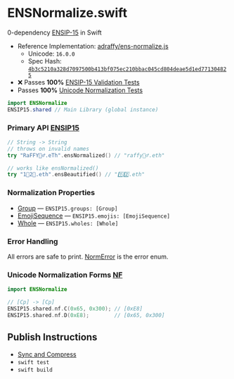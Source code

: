 # ENSNormalize.swift
0-dependency [ENSIP-15](https://docs.ens.domains/ensip/15) in Swift

* Reference Implementation: [adraffy/ens-normalize.js](https://github.com/adraffy/ens-normalize.js)
	* Unicode: `16.0.0`
	* Spec Hash: [`4b3c5210a328d7097500b413bf075ec210bbac045cd804deae5d1ed771304825`](https://github.com/adraffy/ens-normalize.js/blob/main/derive/output/spec.json)
* ❌️ Passes **100%** [ENSIP-15 Validation Tests](https://github.com/adraffy/ens-normalize.js/blob/main/validate/tests.json)
* Passes **100%** [Unicode Normalization Tests](https://github.com/adraffy/ens-normalize.js/blob/main/derive/output/nf-tests.json)

```java
import ENSNormalize
ENSIP15.shared // Main Library (global instance)
```

### Primary API [ENSIP15](./Sources/ENSNormalize/ENSIP15.swift)

```swift
// String -> String
// throws on invalid names
try "RaFFY🚴‍♂️.eTh".ensNormalized() // "raffy🚴‍♂.eth"

// works like ensNormalized()
try "1⃣2⃣.eth".ensBeautified() // "1️⃣2️⃣.eth"
```

### Normalization Properties

* [Group](./Sources/ENSNormalize/Group.swift) — `ENSIP15.groups: [Group]`
* [EmojiSequence](./Sources/ENSNormalize/EmojiSequence.swift) — `ENSIP15.emojis: [EmojiSequence]`
* [Whole](./Sources/ENSNormalize/Whole.swift) — `ENSIP15.wholes: [Whole]`

### Error Handling

All errors are safe to print. [NormError](./Sources/ENSNormalize/NormError.swift) is the error enum.

### Unicode Normalization Forms [NF](./Sources/ENSNormalize/NF.swift)

```swift
import ENSNormalize

// [Cp] -> [Cp]
ENSIP15.shared.nf.C(0x65, 0x300); // [0xE8]
ENSIP15.shared.nf.D(0xE8);        // [0x65, 0x300]
```

## Publish Instructions

* [Sync and Compress](./compress/)
* `swift test`
* `swift build`
